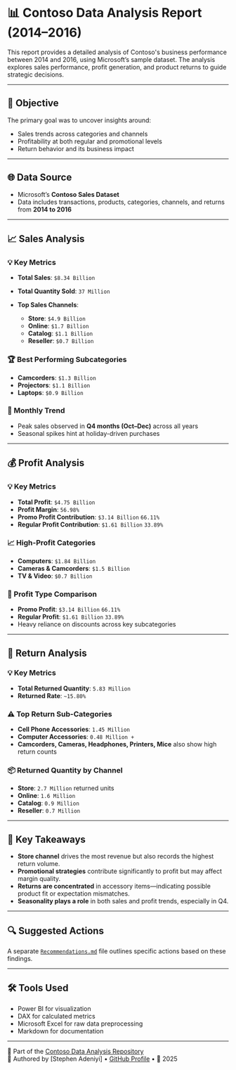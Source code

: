 # 📊 Contoso Data Analysis Report (2014–2016)

This report provides a detailed analysis of Contoso's business performance between 2014 and 2016, using Microsoft’s sample dataset. The analysis explores sales performance, profit generation, and product returns to guide strategic decisions.

---

## 🧠 Objective

The primary goal was to uncover insights around:
- Sales trends across categories and channels
- Profitability at both regular and promotional levels
- Return behavior and its business impact

---

## 🌐 Data Source

- Microsoft’s **Contoso Sales Dataset**
- Data includes transactions, products, categories, channels, and returns from **2014 to 2016**

---

## 📈 Sales Analysis

### 💡 Key Metrics
- **Total Sales**: `$8.34 Billion`
- **Total Quantity Sold**: `37 Million`
  
- **Top Sales Channels**:
  - **Store**: `$4.9 Billion`
  - **Online**: `$1.7 Billion`
  - **Catalog**: `$1.1 Billion`
  - **Reseller**: `$0.7 Billion`

### 🏆 Best Performing Subcategories
- **Camcorders**: `$1.3 Billion`
- **Projectors**: `$1.1 Billion`
- **Laptops**: `$0.9 Billion`

### 📅 Monthly Trend
- Peak sales observed in **Q4 months (Oct–Dec)** across all years
- Seasonal spikes hint at holiday-driven purchases

---

## 💰 Profit Analysis

### 💡 Key Metrics
- **Total Profit**: `$4.75 Billion`
- **Profit Margin**: `56.98%`
- **Promo Profit Contribution**: `$3.14 Billion` `66.11%`
- **Regular Profit Contribution**: `$1.61 Billion` `33.89%`

### 📈 High-Profit Categories
- **Computers**: `$1.84 Billion`
- **Cameras & Camcorders**: `$1.5 Billion`
- **TV & Video**: `$0.7 Billion`

### 🧾 Profit Type Comparison
- **Promo Profit**: `$3.14 Billion` `66.11%`
- **Regular Profit**: `$1.61 Billion` `33.89%`
- Heavy reliance on discounts across key subcategories

---

## 🔄 Return Analysis

### 💡 Key Metrics
- **Total Returned Quantity**: `5.83 Million`
- **Returned Rate**: `~15.80%`

### ⚠️ Top Return Sub-Categories
- **Cell Phone Accessories**: `1.45 Million`
- **Computer Accessories**: `0.48 Million +`
- **Camcorders, Cameras, Headphones, Printers, Mice** also show high return counts

### 📦 Returned Quantity by Channel
- **Store**: `2.7 Million` returned units
- **Online**: `1.6 Million`
- **Catalog**: `0.9 Million`
- **Reseller**: `0.7 Million`

---

## 📌 Key Takeaways

- **Store channel** drives the most revenue but also records the highest return volume.
- **Promotional strategies** contribute significantly to profit but may affect margin quality.
- **Returns are concentrated** in accessory items—indicating possible product fit or expectation mismatches.
- **Seasonality plays a role** in both sales and profit trends, especially in Q4.

---

## 🔍 Suggested Actions

A separate [`Recommendations.md`](./Recommendations.md) file outlines specific actions based on these findings.

---

## 🛠️ Tools Used

- Power BI for visualization
- DAX for calculated metrics
- Microsoft Excel for raw data preprocessing
- Markdown for documentation

---

📁 Part of the [Contoso Data Analysis Repository](./)  
👤 Authored by [Stephen Adeniyi] • [GitHub Profile](https://github.com/SteevAnalytics) • 📅 2025
